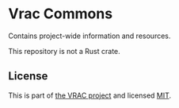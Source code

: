 # Vrac Commons
Contains project-wide information and resources.

This repository is not a Rust crate.

## License
This is part of [the VRAC project](https://github.com/organizations/VRACware) and licensed [MIT](https://github.com/VRACware/commons/blob/main/LICENSE.md).